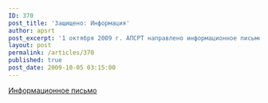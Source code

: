 ```yaml
---
ID: 370
post_title: 'Защищено: Информация'
author: apsrt
post_excerpt: '1 октября 2009 г. АПСРТ направлено информационное письмо руководителям организаций-субъектов естественной монополии на речном транспорте - членов ассоциации, в связи с принятием в августе - сентябре т.г. ряда нормативных правовых актов, подготовленных ФСТ России.'
layout: post
permalink: /articles/370
published: true
post_date: 2009-10-05 03:15:00
---
```

[<span style="text-decoration:underline;"> Информационное письмо </span>][1]

 [1]: http://www.apsrt.ru/docs/2-01-219.doc